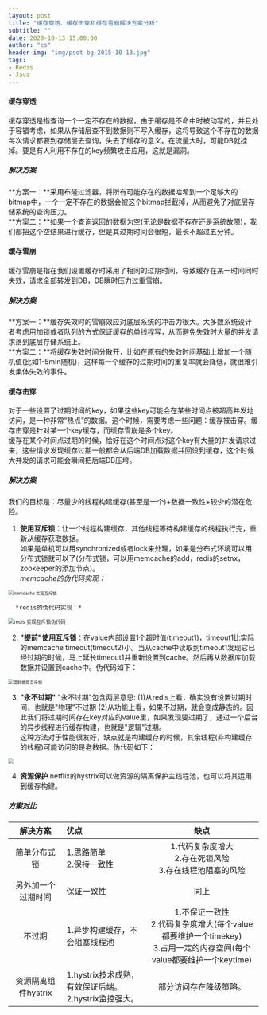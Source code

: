 ```yaml
---
layout: post
title: "缓存穿透、缓存击穿和缓存雪崩解决方案分析"
subtitle: ""
date: 2020-10-13 15:00:00
author: "cs"
header-img: "img/psot-bg-2015-10-13.jpg"
tags:
- Redis 
- Java
---
```




#### 缓存穿透
缓存穿透是指查询一个一定不存在的数据，由于缓存是不命中时被动写的，并且处于容错考虑，如果从存储层查不到数据则不写入缓存，这将导致这个不存在的数据每次请求都要到存储层去查询，失去了缓存的意义。在流量大时，可能DB就挂掉。要是有人利用不存在的key频繁攻击应用，这就是漏洞。
##### 解决方案
**方案一：**采用布隆过滤器，将所有可能存在的数据哈希到一个足够大的bitmap中，一个一定不存在的数据会被这个bitmap拦截掉，从而避免了对底层存储系统的查询压力。  
**方案二：**如果一个查询返回的数据为空(无论是数据不存在还是系统故障)，我们都把这个空结果进行缓存，但是其过期时间会很短，最长不超过五分钟。
#### 缓存雪崩
缓存雪崩是指在我们设置缓存时采用了相同的过期时间，导致缓存在某一时间同时失效，请求全部转发到DB，DB瞬时压力过重雪崩。
##### 解决方案

**方案一：**缓存失效时的雪崩效应对底层系统的冲击力很大。大多数系统设计者考虑用加锁或者队列的方式保证缓存的单线程写，从而避免失效时大量的并发请求落到底层存储系统上。  
**方案二：**将缓存失效时间分散开，比如在原有的失效时间基础上增加一个随机值(比如1-5min随机)，这样每一个缓存的过期时间的重复率就会降低，就很难引发集体失效的事件。

#### 缓存击穿
对于一些设置了过期时间的key，如果这些key可能会在某些时间点被超高并发地访问，是一种非常“热点”的数据。这个时候，需要考虑一些问题：缓存被击穿。缓存击穿是针对某一个key缓存，而缓存雪崩是多个key。  
缓存在某个时间点过期的时候，恰好在这个时间点对这个key有大量的并发请求过来，这些请求发现缓存过期一般都会从后端DB加载数据并回设到缓存，这个时候大并发的请求可能会瞬间把后端DB压垮。  
##### 解决方案  
我们的目标是：尽量少的线程构建缓存(甚至是一个)+数据一致性+较少的潜在危险。

1. **使用互斥锁**：让一个线程构建缓存，其他线程等待构建缓存的线程执行完，重新从缓存获取数据。  
如果是单机可以用synchronized或者lock来处理，如果是分布式环境可以用分布式锁就可以了(分布式锁，可以用memcache的add，redis的setnx，zookeeper的添加节点)。  
*memcache的伪代码实现：*

<img src="https://tva1.sinaimg.cn/large/007S8ZIlgy1gjnh1tuwwej30tu0m0q4j.jpg" alt="memcache 实现互斥锁" style="zoom:60%;" />

 	  *redis的伪代码实现：*

<img src="https://tva1.sinaimg.cn/large/007S8ZIlgy1gjnh741aidj30pm0ru40m.jpg" alt="redis 实现互斥锁伪代码" style="zoom:70%;" />

2. **"提前"使用互斥锁**：在value内部设置1个超时值(timeout1)，timeout1比实际的memcache timeout(timeout2)小。当从cache中读取到timeout1发现它已经过期的时候，马上延长timeout1并重新设置到cache。然后再从数据库加载数据并设置到cache中。伪代码如下：

<img src="https://tva1.sinaimg.cn/large/007S8ZIlgy1gjnharasp6j30u012ldjl.jpg" alt="提前使用互斥锁" style="zoom:60%;" />

3. **"永不过期"**
"永不过期"包含两层意思:
(1)从redis上看，确实没有设置过期时间，也就是"物理"不过期
(2)从功能上看，如果不过期，就会变成静态的。因此我们将过期时间存在key对应的value里，如果发现要过期了，通过一个后台的异步线程进行缓存构建，也就是"逻辑"过期。  
这种方法对于性能很友好，缺点就是构建缓存的时候，其余线程(非构建缓存的线程)可能访问的是老数据。伪代码如下：

<img src="https://tva1.sinaimg.cn/large/007S8ZIlgy1gjnhgv8wenj30se0xo0vv.jpg" style="zoom:64%;" />

4. **资源保护**
   netflix的hystrix可以做资源的隔离保护主线程池，也可以将其运用到缓存构建。  

##### 方案对比

|解决方案|优点|缺点|
|:----:|:-----|:----:|
|简单分布式锁|1.思路简单<br>2.保持一致性|1.代码复杂度增大<br>2.存在死锁风险<br>3.存在线程池阻塞的风险|
|另外加一个过期时间|保证一致性|同上|
|不过期|1.异步构建缓存，不会阻塞线程池|1.不保证一致性<br>2.代码复杂度增大(每个value都要维护一个timekey)<br>3.占用一定的内存空间(每个value都要维护一个keytime)|
|资源隔离组件hystrix|1.hystrix技术成熟，有效保证后端。<br>2.hystrix监控强大。|部分访问存在降级策略。|

